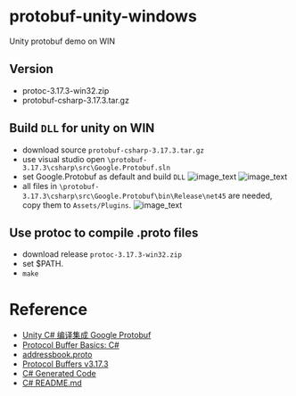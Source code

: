 # protobuf-unity-windows

Unity protobuf demo on WIN

## Version

* protoc-3.17.3-win32.zip
* protobuf-csharp-3.17.3.tar.gz

## Build `DLL` for unity on WIN

* download source `protobuf-csharp-3.17.3.tar.gz`
* use visual studio open `\protobuf-3.17.3\csharp\src\Google.Protobuf.sln`
* set Google.Protobuf as default and build `DLL`
![image_text](https://github.com/zhang0xf/unitydemo/blob/main/genproto/image/image1.png)
![image_text](https://github.com/zhang0xf/unitydemo/blob/main/genproto/image/image2.PNG)
* all files in `\protobuf-3.17.3\csharp\src\Google.Protobuf\bin\Release\net45` are needed, copy them to `Assets/Plugins`.
![image_text](https://github.com/zhang0xf/unitydemo/blob/main/genproto/image/image3.PNG)

## Use protoc to compile .proto files

* download release `protoc-3.17.3-win32.zip`
* set $PATH.
* `make`

# Reference

* [Unity C# 编译集成 Google Protobuf](https://john.js.org/2020/11/17/CSharp-Compile-With-Google-Protobuf/)
* [Protocol Buffer Basics: C#](https://developers.google.com/protocol-buffers/docs/csharptutorial)
* [addressbook.proto](https://github.com/protocolbuffers/protobuf/blob/master/examples/addressbook.proto)
* [Protocol Buffers v3.17.3](https://github.com/protocolbuffers/protobuf/releases/tag/v3.17.3)
* [C# Generated Code](https://developers.google.com/protocol-buffers/docs/reference/csharp-generated)
* [C# README.md](https://github.com/protocolbuffers/protobuf/tree/master/csharp)
